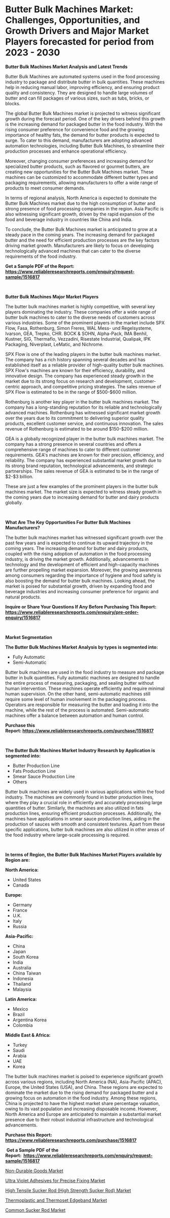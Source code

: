 <p><h1>Butter Bulk Machines Market: Challenges, Opportunities, and Growth Drivers and Major Market Players forecasted for period from 2023 - 2030</h1></p><p><strong>Butter Bulk Machines Market Analysis and Latest Trends</strong></p>
<p><p>Butter Bulk Machines are automated systems used in the food processing industry to package and distribute butter in bulk quantities. These machines help in reducing manual labor, improving efficiency, and ensuring product quality and consistency. They are designed to handle large volumes of butter and can fill packages of various sizes, such as tubs, bricks, or blocks.</p><p>The global Butter Bulk Machines market is projected to witness significant growth during the forecast period. One of the key drivers behind this growth is the increasing demand for packaged butter in the food industry. With the rising consumer preference for convenience food and the growing importance of healthy fats, the demand for butter products is expected to surge. To cater to this demand, manufacturers are adopting advanced automation technologies, including Butter Bulk Machines, to streamline their production processes and enhance operational efficiency.</p><p>Moreover, changing consumer preferences and increasing demand for specialized butter products, such as flavored or gourmet butters, are creating new opportunities for the Butter Bulk Machines market. These machines can be customized to accommodate different butter types and packaging requirements, allowing manufacturers to offer a wide range of products to meet consumer demands.</p><p>In terms of regional analysis, North America is expected to dominate the Butter Bulk Machines market due to the high consumption of butter and strong presence of food processing companies in the region. Asia Pacific is also witnessing significant growth, driven by the rapid expansion of the food and beverage industry in countries like China and India.</p><p>To conclude, the Butter Bulk Machines market is anticipated to grow at a steady pace in the coming years. The increasing demand for packaged butter and the need for efficient production processes are the key factors driving market growth. Manufacturers are likely to focus on developing technologically advanced machines that can cater to the diverse requirements of the food industry.</p></p>
<p><strong>Get a Sample PDF of the Report:&nbsp; <a href="https://www.reliableresearchreports.com/enquiry/request-sample/1516817">https://www.reliableresearchreports.com/enquiry/request-sample/1516817</a></strong></p>
<p>&nbsp;</p>
<p><strong>Butter Bulk Machines Major Market Players</strong></p>
<p><p>The butter bulk machines market is highly competitive, with several key players dominating the industry. These companies offer a wide range of butter bulk machines to cater to the diverse needs of customers across various industries. Some of the prominent players in the market include SPX Flow, Fasa, Rothenburg, Simon Freres, WAL Mess- und Regelsysteme, Ivarson, GEA, Trepko, CHR. BOCK & SOHN, Alpha-Pack, IMA Benhil, Kustner, SIG, Thermaflo, Vezzadini, Risestate Industrial, Qualipak, IPK Packaging, Niverplast, LeMatic, and Nichrome.</p><p>SPX Flow is one of the leading players in the butter bulk machines market. The company has a rich history spanning several decades and has established itself as a reliable provider of high-quality butter bulk machines. SPX Flow's machines are known for their efficiency, durability, and innovative design. The company has experienced steady growth in the market due to its strong focus on research and development, customer-centric approach, and competitive pricing strategies. The sales revenue of SPX Flow is estimated to be in the range of $500-$600 million.</p><p>Rothenburg is another key player in the butter bulk machines market. The company has a long-standing reputation for its reliable and technologically advanced machines. Rothenburg has witnessed significant market growth over the years due to its commitment to delivering superior quality products, excellent customer service, and continuous innovation. The sales revenue of Rothenburg is estimated to be around $150-$200 million.</p><p>GEA is a globally recognized player in the butter bulk machines market. The company has a strong presence in several countries and offers a comprehensive range of machines to cater to different customer requirements. GEA's machines are known for their precision, efficiency, and reliability. The company has experienced substantial market growth due to its strong brand reputation, technological advancements, and strategic partnerships. The sales revenue of GEA is estimated to be in the range of $2-$3 billion.</p><p>These are just a few examples of the prominent players in the butter bulk machines market. The market size is expected to witness steady growth in the coming years due to increasing demand for butter and dairy products globally.</p></p>
<p>&nbsp;</p>
<p><strong>What Are The Key Opportunities For Butter Bulk Machines Manufacturers?</strong></p>
<p><p>The butter bulk machines market has witnessed significant growth over the past few years and is expected to continue its upward trajectory in the coming years. The increasing demand for butter and dairy products, coupled with the rising adoption of automation in the food processing industry, is driving the market growth. Additionally, advancements in technology and the development of efficient and high-capacity machines are further propelling market expansion. Moreover, the growing awareness among consumers regarding the importance of hygiene and food safety is also boosting the demand for butter bulk machines. Looking ahead, the market is poised for substantial growth, driven by expanding food and beverage industries and increasing consumer preference for organic and natural products.</p></p>
<p><strong>Inquire or Share Your Questions If Any Before Purchasing This Report: <a href="https://www.reliableresearchreports.com/enquiry/pre-order-enquiry/1516817">https://www.reliableresearchreports.com/enquiry/pre-order-enquiry/1516817</a></strong></p>
<p>&nbsp;</p>
<p><strong>Market Segmentation</strong></p>
<p><strong>The Butter Bulk Machines Market Analysis by types is segmented into:</strong></p>
<p><ul><li>Fully Automatic</li><li>Semi-Automatic</li></ul></p>
<p><p>Butter bulk machines are used in the food industry to measure and package butter in bulk quantities. Fully automatic machines are designed to handle the entire process of measuring, packaging, and sealing butter without human intervention. These machines operate efficiently and require minimal human supervision. On the other hand, semi-automatic machines still require some level of human involvement in the packaging process. Operators are responsible for measuring the butter and loading it into the machine, while the rest of the process is automated. Semi-automatic machines offer a balance between automation and human control.</p></p>
<p><strong>Purchase this Report:&nbsp;<a href="https://www.reliableresearchreports.com/purchase/1516817">https://www.reliableresearchreports.com/purchase/1516817</a></strong></p>
<p>&nbsp;</p>
<p><strong>The Butter Bulk Machines Market Industry Research by Application is segmented into:</strong></p>
<p><ul><li>Butter Production Line</li><li>Fats Production Line</li><li>Smear Sauce Production Line</li><li>Others</li></ul></p>
<p><p>Butter bulk machines are widely used in various applications within the food industry. The machines are commonly found in butter production lines, where they play a crucial role in efficiently and accurately processing large quantities of butter. Similarly, the machines are also utilized in fats production lines, ensuring efficient production processes. Additionally, the machines have applications in smear sauce production lines, aiding in the production of sauces with smooth and consistent textures. Apart from these specific applications, butter bulk machines are also utilized in other areas of the food industry where large-scale processing is required.</p></p>
<p>&nbsp;</p>
<p><strong>In terms of Region, the Butter Bulk Machines Market Players available by Region are:</strong></p>
<p>
    <p> <strong> North America: </strong>
        <ul>
            <li>United States</li>
            <li>Canada</li>
        </ul>
        </p> 
    <p> <strong> Europe: </strong>
        <ul>
            <li>Germany</li>
            <li>France</li>
            <li>U.K.</li>
            <li>Italy</li>
            <li>Russia</li>
        </ul>
        </p> 
    <p> <strong> Asia-Pacific: </strong>
        <ul>
            <li>China</li>
            <li>Japan</li>
            <li>South Korea</li>
            <li>India</li>
            <li>Australia</li>
            <li>China Taiwan</li>
            <li>Indonesia</li>
            <li>Thailand</li>
            <li>Malaysia</li>
        </ul>
        </p> 
    <p> <strong> Latin America: </strong>
        <ul>
            <li>Mexico</li>
            <li>Brazil</li>
            <li>Argentina Korea</li>
            <li>Colombia</li>
        </ul>
        </p> 
    <p> <strong> Middle East & Africa: </strong>
        <ul>
            <li>Turkey</li>
            <li>Saudi</li>
            <li>Arabia</li>
            <li>UAE</li>
            <li>Korea</li>
        </ul>
    </p>
    </p>
<p><p>The butter bulk machines market is poised to experience significant growth across various regions, including North America (NA), Asia-Pacific (APAC), Europe, the United States (USA), and China. These regions are expected to dominate the market due to the rising demand for packaged butter and a growing focus on automation in the food industry. Among these regions, China is projected to have the highest market share percentage valuation, owing to its vast population and increasing disposable income. However, North America and Europe are anticipated to maintain a substantial market presence due to their robust industrial infrastructure and technological advancements.</p></p>
<p><strong>Purchase this Report: <a href="https://www.reliableresearchreports.com/purchase/1516817">https://www.reliableresearchreports.com/purchase/1516817</a></strong></p>
<p>&nbsp;<strong>Get a Sample PDF of the Report:&nbsp;&nbsp;<a href="https://www.reliableresearchreports.com/enquiry/request-sample/1516817">https://www.reliableresearchreports.com/enquiry/request-sample/1516817</a></strong></p>
<p><strong></strong></p>
<p><p><a href="https://github.com/amonskiyk/Market-Research-Report-List-1/blob/main/non-durable-goods-market.md">Non-Durable Goods Market</a></p><p><a href="https://medium.com/@waltercruz6g/ultra-violet-adhesives-for-precise-fixing-market-trends-forecast-and-competitive-analysis-to-404fb9dbf1d2">Ultra Violet Adhesives for Precise Fixing Market</a></p><p><a href="https://medium.com/@alanwatkins6h/high-tensile-sucker-rod-high-strength-sucker-rod-market-exploring-market-share-market-trends-cf3a6e9a91f6">High Tensile Sucker Rod (High Strength Sucker Rod) Market</a></p><p><a href="https://github.com/gaydyna/Market-Research-Report-List-1/blob/main/thermoplastic-and-thermoset-edgeband-market.md">Thermoplastic and Thermoset Edgeband Market</a></p><p><a href="https://medium.com/@seanhunt765/common-sucker-rod-market-exploring-market-share-market-trends-and-future-growth-8f8786b9bb4a">Common Sucker Rod Market</a></p></p>
